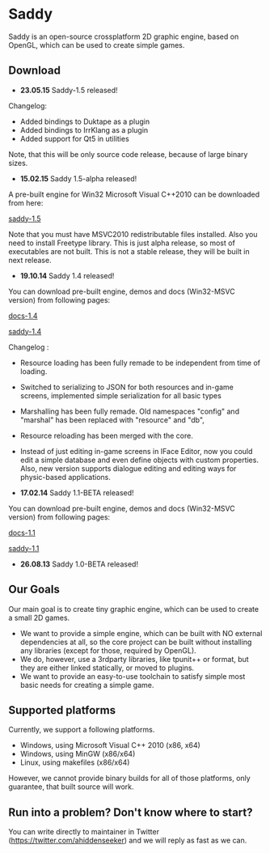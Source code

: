 # Saddy 

Saddy is an open-source crossplatform 2D graphic engine, based on OpenGL, which can be used to create simple games.

## Download

* **23.05.15** Saddy-1.5 released!


Changelog:
  * Added bindings to Duktape as a plugin
  * Added bindings to IrrKlang as a plugin
  * Added support for Qt5 in utilities

Note, that this will be only source code release, because of large binary sizes. 


* **15.02.15** Saddy 1.5-alpha released!

A pre-built engine for Win32 Microsoft Visual C++2010 can be downloaded from here:

[saddy-1.5](https://sourceforge.net/projects/saddyengine/files/?source=navbar)

Note that you must have MSVC2010 redistributable files installed. Also you need to install Freetype library. This is just alpha release, so most of executables are not built. This is not a stable release, they will be built in next release.

* **19.10.14** Saddy 1.4 released!

You can download pre-built engine, demos and docs (Win32-MSVC version) from following pages:

[docs-1.4](https://dl.dropboxusercontent.com/u/5039908/docs-1.4.zip) 

[saddy-1.4](https://dl.dropboxusercontent.com/u/5039908/saddy-1.4.zip)

Changelog :

  * Resource loading has been fully remade to be independent from time of loading.
  * Switched to serializing to JSON for both resources and in-game screens, implemented simple serialization for all basic types
  * Marshalling has been fully remade. Old namespaces "config" and "marshal" has been replaced with "resource" and "db",
  * Resource reloading has been merged with the core.
  * Instead of just editing in-game screens in IFace Editor, now you could edit a simple database and even define objects with custom properties. Also, new version supports dialogue editing and editing ways for physic-based applications.

* **17.02.14** Saddy 1.1-BETA released!

You can download pre-built engine, demos and docs (Win32-MSVC version) from following pages:

[docs-1.1](https://dl.dropboxusercontent.com/u/5039908/docs-1.1-beta.zip) 

[saddy-1.1](https://dl.dropboxusercontent.com/u/5039908/saddy-1.1-beta.zip)

* **26.08.13** Saddy 1.0-BETA released!

## Our Goals

Our main goal is to create tiny graphic engine, which can be used to create a small 2D games.
  * We want to provide a simple engine, which can be built with NO external dependencies at all, so the core project can be built without installing any libraries (except for those, required by OpenGL).
  * We do, however, use a 3rdparty libraries, like tpunit++ or format, but they are either linked statically, or moved to plugins.
  * We want to provide an easy-to-use toolchain to satisfy simple most basic needs for  creating a simple game.

## Supported platforms

Currently, we support a following platforms.

  * Windows, using Microsoft Visual C++ 2010 (x86, x64)
  * Windows, using MinGW (x86/x64)
  * Linux, using makefiles (x86/x64)

However, we cannot provide binary builds for all of those platforms, only guarantee, that built source will work.

## Run into a problem? Don't know where to start?

You can write directly to maintainer in Twitter
(https://twitter.com/ahiddenseeker) and we will reply as fast as we can.
